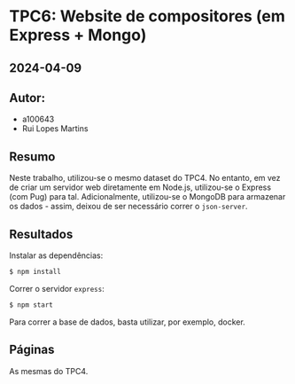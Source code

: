 # TPC6: Website de compositores (em Express + Mongo)

## 2024-04-09

## Autor:

- a100643
- Rui Lopes Martins

## Resumo

Neste trabalho, utilizou-se o mesmo dataset do TPC4. No entanto, em vez de criar um servidor web diretamente em Node.js, utilizou-se o Express (com Pug) para tal. Adicionalmente, utilizou-se o MongoDB para armazenar os dados - assim, deixou de ser necessário correr o `json-server`.

## Resultados

Instalar as dependências:
```bash
$ npm install
```

Correr o servidor `express`:
```bash
$ npm start
```

Para correr a base de dados, basta utilizar, por exemplo, docker.

## Páginas

As mesmas do TPC4.

